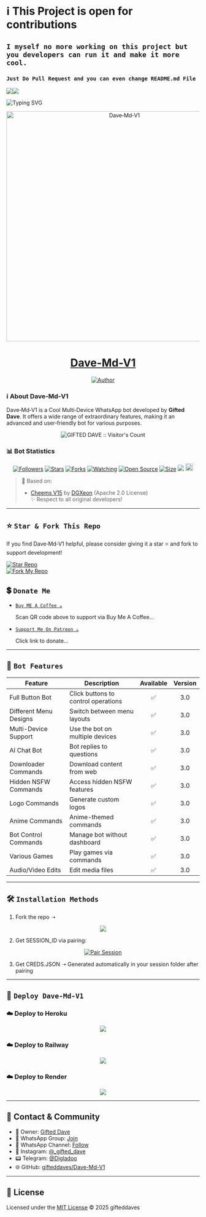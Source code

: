 # ℹ️ **This Project is open for contributions**
## `I myself no more working on this project but you developers can run it and make it more cool.`  
### `Just Do Pull Request and you can even change README.md File`

<a><img src='https://i.imgur.com/LyHic3i.gif'/></a><a><img src='https://i.imgur.com/LyHic3i.gif'/></a>

![Typing SVG](https://readme-typing-svg.demolab.com?font=Ribeye&size=50&pause=1000&color=A93226&center=true&width=900&height=100&lines=Its%20Dave-Md-V1;%20Multi-Device%20WhatsApp%20Bot;%20Developed%20By%20GIFTED%20DAVE)

<p align="center">
  <a href="https://github.com/gifteddaves/Dave-Md-V1">
    <img alt="Dave‑Md‑V1" height="600" width="600" src="https://files.catbox.moe/wlblpx.jpg">
    <h1 align="center">Dave-Md-V1</h1>
  </a>
</p>

<p align="center">
  <a href="https://github.com/gifteddaves"><img title="Author" src="https://img.shields.io/badge/CREATOR-GIFTED%20DAVE%20SER-black.svg?style=for-the-badge&logo=github"></a>
</p>

### ℹ️ **About Dave‑Md‑V1**
Dave‑Md‑V1 is a Cool Multi‑Device WhatsApp bot developed by **Gifted Dave**. It offers a wide range of extraordinary features, making it an advanced and user‑friendly bot for various purposes.

<p align="center"><img src="https://profile-counter.glitch.me/{Dave‑Md‑V1}/count.svg" alt="GIFTED DAVE :: Visitor's Count" /></p>

### 📊 **Bot Statistics**
<p align="center">
<a href="https://github.com/gifteddaves/followers"><img title="Followers" src="https://img.shields.io/github/followers/gifteddaves?color=red&style=flat-square"></a>
<a href="https://github.com/gifteddaves/Dave-Md-V1/stargazers/"><img title="Stars" src="https://img.shields.io/github/stars/gifteddaves/Dave-Md-V1?color=blue&style=flat-square"></a>
<a href="https://github.com/gifteddaves/Dave-Md-V1/network/members"><img title="Forks" src="https://img.shields.io/github/forks/gifteddaves/Dave-Md-V1?color=red&style=flat-square"></a>
<a href="https://github.com/gifteddaves/Dave-Md-V1/watchers"><img title="Watching" src="https://img.shields.io/github/watchers/gifteddaves/Dave-Md-V1?label=Watchers&color=blue&style=flat-square"></a>
<a href="https://github.com/gifteddaves/Dave-Md-V1"><img title="Open Source" src="https://img.shields.io/badge/Author-GIFTED%20DAVE‑SER-red?v=103"></a>
<a href="https://github.com/gifteddaves/Dave-Md-V1/"><img title="Size" src="https://img.shields.io/github/repo-size/gifteddaves/Dave-Md-V1?style=flat-square&color=green"></a>
<a href="https://hits.seeyoufarm.com"><img src="https://hits.seeyoufarm.com/api/count/incr/badge.svg?url=https%3A%2F%2Fgithub.com%2Fgifteddaves%2FDave-Md-V1&count_bg=%2379C83D&title_bg=%23555555&icon=probot.svg&icon_color=%2300FF6D&title=hits&edge_flat=false"/></a>
<a href="https://github.com/gifteddaves/Dave-Md-V1/graphs/commit-activity"><img height="20" src="https://img.shields.io/badge/Maintained%3F-yes-green.svg"></a>
</p>

> 🧠 Based on:  
> - [Cheems V15](https://github.com/DGXeon/CheemsBot-MD3) by [DGXeon](https://github.com/DGXeon) (Apache 2.0 License)  
> ✨ Respect to all original developers!

---

## ⭐ `Star & Fork This Repo`
If you find Dave‑Md‑V1 helpful, please consider giving it a star ⭐ and fork to support development!

[![Star Repo](https://img.shields.io/github/stars/gifteddaves/Dave-Md-V1?style=for-the-badge&logo=github)](https://github.com/gifteddaves/Dave-Md-V1/stargazers)  
[![Fork My Repo](https://img.shields.io/badge/Fork%20My%20Repo-Click%20Here-green?style=for-the-badge&logo=github)](https://github.com/gifteddaves/Dave-Md-V1/fork)

## 💲 `Donate Me`
- [`Buy ME A Coffee ☕`](https://i.ibb.co/SBXWb1R/donate.jpg)  
  <p align="left">Scan QR code above to support via Buy Me A Coffee…</p>  
- [`Support Me On Patreon ☕`](https://www.patreon.com/ahmmikun/membership)  
  <p align="left">Click link to donate…</p>

---

## 🚀 `Bot Features`
| Feature | Description | Available | Version |
|--------|-------------|:---------:|:-------:|
| Full Button Bot | Click buttons to control operations | ✅ | 3.0 |
| Different Menu Designs | Switch between menu layouts | ✅ | 3.0 |
| Multi-Device Support | Use the bot on multiple devices | ✅ | 3.0 |
| AI Chat Bot | Bot replies to questions | ✅ | 3.0 |
| Downloader Commands | Download content from web | ✅ | 3.0 |
| Hidden NSFW Commands | Access hidden NSFW features | ✅ | 3.0 |
| Logo Commands | Generate custom logos | ✅ | 3.0 |
| Anime Commands | Anime-themed commands | ✅ | 3.0 |
| Bot Control Commands | Manage bot without dashboard | ✅ | 3.0 |
| Various Games | Play games via commands | ✅ | 3.0 |
| Audio/Video Edits | Edit media files | ✅ | 3.0 |

---

## 🛠️ `Installation Methods`
1. Fork the repo ➝  

<p align="center">
  <a href="https://github.com/gifteddaves/Dave-Md-V1/fork" target="_blank">
    <img src="https://img.shields.io/badge/Fork%20My%20Repo-Click%20Here-green?style=for-the-badge&logo=github">
  </a>
</p>

2. Get SESSION_ID via pairing:

<p align="center">
  <a href="https://gifteddavesessions-22e90aefabe8.herokuapp.com" target="_blank">
    <img src="https://img.shields.io/badge/Click%20Here%20to%20Pair%20Session-FF0000?style=for-the-badge&logo=whatsapp&logoColor=white" alt="Pair Session">
  </a>
</p>

3. Get CREDS.JSON ➝ Generated automatically in your session folder after pairing

---

## 🚀 `Deploy Dave-Md-V1`

### ☁️ Deploy to Heroku
<p align="center">
  <a href="https://heroku.com/deploy?template=https://github.com/gifteddaves/Dave-Md-V1" target="_blank">
    <img src="https://img.shields.io/badge/Deploy_to-Heroku-430098?style=for-the-badge&logo=heroku&logoColor=white">
  </a>
</p>

### ☁️ Deploy to Railway
<p align="center">
  <a href="https://railway.app" target="_blank">
    <img src="https://img.shields.io/badge/Deploy_to-Railway-0b0b0b?style=for-the-badge&logo=railway&logoColor=white">
  </a>
</p>

### ☁️ Deploy to Render
<p align="center">
  <a href="https://render.com" target="_blank">
    <img src="https://img.shields.io/badge/Deploy_to-Render-7289da?style=for-the-badge&logo=render&logoColor=white">
  </a>
</p>

---

## 🔗 Contact & Community
- 👤 Owner: [Gifted Dave](https://wa.me/254104260236)  
- 💬 WhatsApp Group: [Join](https://chat.whatsapp.com/CaPeB0sVRTrL3aG6asYeAC)  
- 📢 WhatsApp Channel: [Follow](https://whatsapp.com/channel/0029VbApvFQ2Jl84lhONkc3k)  
- 📸 Instagram: [@_gifted_dave](https://www.instagram.com/_gifted_dave)  
- 📟 Telegram: [@Digladoo](https://t.me/Digladoo)  
- 🌐 GitHub: [gifteddaves/Dave-Md-V1](https://github.com/gifteddaves/Dave-Md-V1)

---

## 📜 License
Licensed under the [MIT License](./LICENSE) © 2025 gifteddaves
